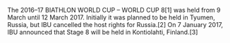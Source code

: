 The 2016–17 BIATHLON WORLD CUP – WORLD CUP 8[1] was held from 9 March until 12 March 2017. Initially it was planned to be held in Tyumen, Russia, but IBU cancelled the host rights for Russia.[2] On 7 January 2017, IBU announced that Stage 8 will be held in Kontiolahti, Finland.[3]
